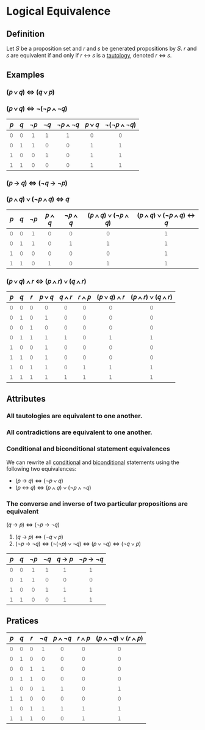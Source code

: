 # Logical Equivalence

## Definition

Let &#x1D446; be a proposition set and &#x1D45F; and &#x1D460; be generated propositions by &#x1D446;. &#x1D45F; and &#x1D460; are equivalent if and only if &#x1D45F; &#x2194; &#x1D460; is a [tautology](../tautologies.md), denoted &#x1D45F; &#x21D4; &#x1D460;.

## Examples

### (&#x1D45D; &#x2228; &#x1D45E;) &#x21D4; (&#x1D45E; &#x2228; &#x1D45D;)

### (&#x1D45D; &#x2228; &#x1D45E;) &#x21D4; &#x00AC;(&#x00AC;&#x1D45D; &#x2227; &#x00AC;&#x1D45E;)

|&#x1D45D;|&#x1D45E;|&#x00AC;&#x1D45D;|&#x00AC;&#x1D45E;|&#x00AC;&#x1D45D; &#x2227; &#x00AC;&#x1D45E;|&#x1D45D; &#x2228; &#x1D45E;|&#x00AC;(&#x00AC;&#x1D45D; &#x2227; &#x00AC;&#x1D45E;)
|:-:|:-:|:-:|:-:|:-:|:-:|:-:
|&#x1D7F6;|&#x1D7F6;|&#x1D7F7;|&#x1D7F7;|&#x1D7F7;|&#x1D7F6;|&#x1D7F6;
|&#x1D7F6;|&#x1D7F7;|&#x1D7F7;|&#x1D7F6;|&#x1D7F6;|&#x1D7F7;|&#x1D7F7;
|&#x1D7F7;|&#x1D7F6;|&#x1D7F6;|&#x1D7F7;|&#x1D7F6;|&#x1D7F7;|&#x1D7F7;
|&#x1D7F7;|&#x1D7F7;|&#x1D7F6;|&#x1D7F6;|&#x1D7F6;|&#x1D7F7;|&#x1D7F7;

### (&#x1D45D; &#x2192; &#x1D45E;) &#x21D4; (&#x00AC;&#x1D45E; &#x2192; &#x00AC;&#x1D45D;)

### (&#x1D45D; &#x2227; &#x1D45E;) &#x2228; (&#x00AC;&#x1D45D; &#x2227; &#x1D45E;) &#x21D4; &#x1D45E;

|&#x1D45D;|&#x1D45E;|&#x00AC;&#x1D45D;|&#x1D45D; &#x2227; &#x1D45E;|&#x00AC;&#x1D45D; &#x2227; &#x1D45E;|(&#x1D45D; &#x2227; &#x1D45E;) &#x2228; (&#x00AC;&#x1D45D; &#x2227; &#x1D45E;)|(&#x1D45D; &#x2227; &#x1D45E;) &#x2228; (&#x00AC;&#x1D45D; &#x2227; &#x1D45E;) &#x2194; &#x1D45E;
|:-:|:-:|:-:|:-:|:-:|:-:|:-:
|&#x1D7F6;|&#x1D7F6;|&#x1D7F7;|&#x1D7F6;|&#x1D7F6;|&#x1D7F6;|&#x1D7F7;
|&#x1D7F6;|&#x1D7F7;|&#x1D7F7;|&#x1D7F6;|&#x1D7F7;|&#x1D7F7;|&#x1D7F7;
|&#x1D7F7;|&#x1D7F6;|&#x1D7F6;|&#x1D7F6;|&#x1D7F6;|&#x1D7F6;|&#x1D7F7;
|&#x1D7F7;|&#x1D7F7;|&#x1D7F6;|&#x1D7F7;|&#x1D7F6;|&#x1D7F7;|&#x1D7F7;


### (&#x1D45D; &#x2228; &#x1D45E;) &#x2227; &#x1D45F; &#x21D4; (&#x1D45D; &#x2227; &#x1D45F;) &#x2228; (&#x1D45E; &#x2227; &#x1D45F;)

|&#x1D45D;|&#x1D45E;|&#x1D45F;|&#x1D45D; &#x2228; &#x1D45E;|&#x1D45E; &#x2227; &#x1D45F;|&#x1D45F; &#x2227; &#x1D45D;|(&#x1D45D; &#x2228; &#x1D45E;) &#x2227; &#x1D45F;|(&#x1D45D; &#x2227; &#x1D45F;) &#x2228; (&#x1D45E; &#x2227; &#x1D45F;)
|:-:|:-:|:-:|:-:|:-:|:-:|:-:|:-:
|&#x1D7F6;|&#x1D7F6;|&#x1D7F6;|&#x1D7F6;|&#x1D7F6;|&#x1D7F6;|&#x1D7F6;|&#x1D7F6;
|&#x1D7F6;|&#x1D7F7;|&#x1D7F6;|&#x1D7F7;|&#x1D7F6;|&#x1D7F6;|&#x1D7F6;|&#x1D7F6;
|&#x1D7F6;|&#x1D7F6;|&#x1D7F7;|&#x1D7F6;|&#x1D7F6;|&#x1D7F6;|&#x1D7F6;|&#x1D7F6;
|&#x1D7F6;|&#x1D7F7;|&#x1D7F7;|&#x1D7F7;|&#x1D7F7;|&#x1D7F6;|&#x1D7F7;|&#x1D7F7;
|&#x1D7F7;|&#x1D7F6;|&#x1D7F6;|&#x1D7F7;|&#x1D7F6;|&#x1D7F6;|&#x1D7F6;|&#x1D7F6;
|&#x1D7F7;|&#x1D7F7;|&#x1D7F6;|&#x1D7F7;|&#x1D7F6;|&#x1D7F6;|&#x1D7F6;|&#x1D7F6;
|&#x1D7F7;|&#x1D7F6;|&#x1D7F7;|&#x1D7F7;|&#x1D7F6;|&#x1D7F7;|&#x1D7F7;|&#x1D7F7;
|&#x1D7F7;|&#x1D7F7;|&#x1D7F7;|&#x1D7F7;|&#x1D7F7;|&#x1D7F7;|&#x1D7F7;|&#x1D7F7;

## Attributes

### All tautologies are equivalent to one another.

### All contradictions are equivalent to one another.

### Conditional and biconditional statement equivalences

We can rewrite all [conditional](if-then.md) and [biconditional](if-and-only-if.md) statements using the following two equivalences:
- (&#x1D45D; &#x2192; &#x1D45E;) &#x21D4; (&#x00AC;&#x1D45D; &#x2228; &#x1D45E;)
-  (&#x1D45D; &#x2194; &#x1D45E;) &#x21D4; (&#x1D45D; &#x2227; &#x1D45E;) &#x2228; (&#x00AC;&#x1D45D; &#x2227; &#x00AC;&#x1D45E;)

### The converse and inverse of two particular propositions are equivalent

(&#x1D45E; &#x2192; &#x1D45D;) &#x21D4; (&#x00AC;&#x1D45D; &#x2192; &#x00AC;&#x1D45E;)

1. (&#x1D45E; &#x2192; &#x1D45D;) &#x21D4; (&#x00AC;&#x1D45E; &#x2228; &#x1D45D;)
1. (&#x00AC;&#x1D45D; &#x2192; &#x00AC;&#x1D45E;) &#x21D4; (&#x00AC;(&#x00AC;&#x1D45D;) &#x2228; &#x00AC;&#x1D45E;) &#x21D4; (&#x1D45D; &#x2228; &#x00AC;&#x1D45E;) &#x21D4; (&#x00AC;&#x1D45E; &#x2228; &#x1D45D;)

|&#x1D45D;|&#x1D45E;|&#x00AC;&#x1D45D;|&#x00AC;&#x1D45E;|&#x1D45E; &#x2192; &#x1D45D;|&#x00AC;&#x1D45D; &#x2192; &#x00AC;&#x1D45E;
|:-:|:-:|:-:|:-:|:-:|:-:
|&#x1D7F6;|&#x1D7F6;|&#x1D7F7;|&#x1D7F7;|&#x1D7F7;|&#x1D7F7;
|&#x1D7F6;|&#x1D7F7;|&#x1D7F7;|&#x1D7F6;|&#x1D7F6;|&#x1D7F6;
|&#x1D7F7;|&#x1D7F6;|&#x1D7F6;|&#x1D7F7;|&#x1D7F7;|&#x1D7F7;
|&#x1D7F7;|&#x1D7F7;|&#x1D7F6;|&#x1D7F6;|&#x1D7F7;|&#x1D7F7;

## Pratices

|&#x1D45D;|&#x1D45E;|&#x1D45F;|&#x00AC;&#x1D45E;|&#x1D45D; &#x2227; &#x00AC;&#x1D45E;|&#x1D45F; &#x2227; &#x1D45D;|(&#x1D45D; &#x2227; &#x00AC;&#x1D45E;) &#x2228; (&#x1D45F; &#x2227; &#x1D45D;)
|:-:|:-:|:-:|:-:|:-:|:-:|:-:
|&#x1D7F6;|&#x1D7F6;|&#x1D7F6;|&#x1D7F7;|&#x1D7F6;|&#x1D7F6;|&#x1D7F6;
|&#x1D7F6;|&#x1D7F7;|&#x1D7F6;|&#x1D7F6;|&#x1D7F6;|&#x1D7F6;|&#x1D7F6;
|&#x1D7F6;|&#x1D7F6;|&#x1D7F7;|&#x1D7F7;|&#x1D7F6;|&#x1D7F6;|&#x1D7F6;
|&#x1D7F6;|&#x1D7F7;|&#x1D7F7;|&#x1D7F6;|&#x1D7F6;|&#x1D7F6;|&#x1D7F6;
|&#x1D7F7;|&#x1D7F6;|&#x1D7F6;|&#x1D7F7;|&#x1D7F7;|&#x1D7F6;|&#x1D7F7;
|&#x1D7F7;|&#x1D7F7;|&#x1D7F6;|&#x1D7F6;|&#x1D7F6;|&#x1D7F6;|&#x1D7F6;
|&#x1D7F7;|&#x1D7F6;|&#x1D7F7;|&#x1D7F7;|&#x1D7F7;|&#x1D7F7;|&#x1D7F7;
|&#x1D7F7;|&#x1D7F7;|&#x1D7F7;|&#x1D7F6;|&#x1D7F6;|&#x1D7F7;|&#x1D7F7;